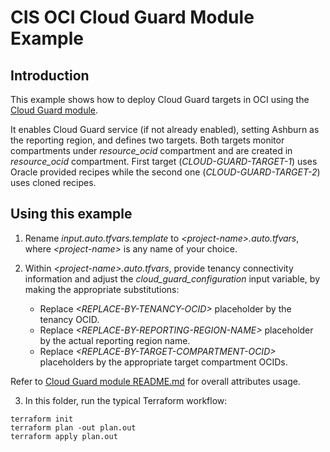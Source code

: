 # CIS OCI Cloud Guard Module Example

## Introduction

This example shows how to deploy Cloud Guard targets in OCI using the [Cloud Guard module](https://github.com/oracle-quickstart/terraform-oci-cis-landing-zone-security/tree/main/cloud-guard/).

It enables Cloud Guard service (if not already enabled), setting Ashburn as the reporting region, and defines two targets. Both targets monitor compartments under *resource_ocid* compartment and are created in *resource_ocid* compartment. First target (*CLOUD-GUARD-TARGET-1*) uses Oracle provided recipes while the second one (*CLOUD-GUARD-TARGET-2*) uses cloned recipes.

## Using this example
1. Rename *input.auto.tfvars.template* to *\<project-name\>.auto.tfvars*, where *\<project-name\>* is any name of your choice.

2. Within *\<project-name\>.auto.tfvars*, provide tenancy connectivity information and adjust the *cloud_guard_configuration* input variable, by making the appropriate substitutions:
   - Replace *\<REPLACE-BY-TENANCY-OCID\>* placeholder by the tenancy OCID.
   - Replace *\<REPLACE-BY-REPORTING-REGION-NAME\>* placeholder by the actual reporting region name.
   - Replace *\<REPLACE-BY-TARGET-COMPARTMENT-OCID\>* placeholders by the appropriate target compartment OCIDs.

Refer to [Cloud Guard module README.md](../../README.md) for overall attributes usage.

3. In this folder, run the typical Terraform workflow:
```
terraform init
terraform plan -out plan.out
terraform apply plan.out
```
